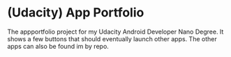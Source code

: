 # (Udacity) App Portfolio
The appportfolio project for my Udacity Android Developer Nano Degree. It shows a few buttons that should eventually launch other apps. The other apps can also be found im by repo.
